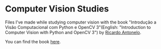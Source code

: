 # Computer Vision Studies

Files I've made while studying computer vision with the book "Introdução a Visão Computacional com Python e OpenCV 3"(English: "Introduction to Computer Vision with Python and OpenCV 3") by [Ricardo Antonelo](https://antonello.com.br/).

You can find the book [here](https://github.com/Ckk3/introducion-to-computer-vision/blob/a2bb9264d0c0276147bf402275bae10553c0260f/Livro-Introdu%C3%A7%C3%A3o-a-Vis%C3%A3o-Computacional-com-Python-e-OpenCV-3.pdf).














